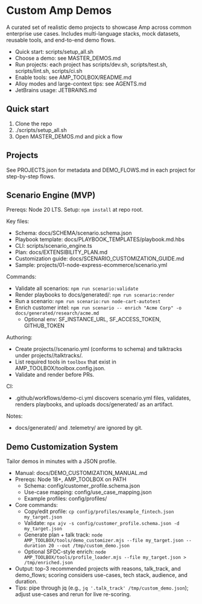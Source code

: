 # Custom Amp Demos

A curated set of realistic demo projects to showcase Amp across common enterprise use cases. Includes multi-language stacks, mock datasets, reusable tools, and end-to-end demo flows.

- Quick start: scripts/setup_all.sh
- Choose a demo: see MASTER_DEMOS.md
- Run projects: each project has scripts/dev.sh, scripts/test.sh, scripts/lint.sh, scripts/ci.sh
- Enable tools: see AMP_TOOLBOX/README.md
- Alloy modes and large-context tips: see AGENTS.md
- JetBrains usage: JETBRAINS.md

## Quick start

1. Clone the repo
2. ./scripts/setup_all.sh
3. Open MASTER_DEMOS.md and pick a flow

## Projects

See PROJECTS.json for metadata and DEMO_FLOWS.md in each project for step-by-step flows.

## Scenario Engine (MVP)

Prereqs: Node 20 LTS. Setup: `npm install` at repo root.

Key files:

- Schema: docs/SCHEMA/scenario.schema.json
- Playbook template: docs/PLAYBOOK_TEMPLATES/playbook.md.hbs
- CLI: scripts/scenario_engine.ts
- Plan: docs/EXTENSIBILITY_PLAN.md
- Customization guide: docs/SCENARIO_CUSTOMIZATION_GUIDE.md
- Sample: projects/01-node-express-ecommerce/scenario.yml

Commands:

- Validate all scenarios: `npm run scenario:validate`
- Render playbooks to docs/generated/: `npm run scenario:render`
- Run a scenario: `npm run scenario:run node-cart-autotest`
- Enrich customer intel: `npm run scenario -- enrich "Acme Corp" -o docs/generated/research/acme.md`
  - Optional env: SF_INSTANCE_URL, SF_ACCESS_TOKEN, GITHUB_TOKEN

Authoring:

- Create projects/<project>/scenario.yml (conforms to schema) and talktracks under projects/<project>/talktracks/.
- List required tools in `toolbox` that exist in AMP_TOOLBOX/toolbox.config.json.
- Validate and render before PRs.

CI:

- .github/workflows/demo-ci.yml discovers scenario.yml files, validates, renders playbooks, and uploads docs/generated/ as an artifact.

Notes:

- docs/generated/ and .telemetry/ are ignored by git.

## Demo Customization System

Tailor demos in minutes with a JSON profile.

- Manual: docs/DEMO_CUSTOMIZATION_MANUAL.md
- Prereqs: Node 18+, AMP_TOOLBOX on PATH
  - Schema: config/customer_profile.schema.json
  - Use-case mapping: config/use_case_mapping.json
  - Example profiles: config/profiles/
- Core commands:
  - Copy/edit profile: `cp config/profiles/example_fintech.json my_target.json`
  - Validate: `npx ajv -s config/customer_profile.schema.json -d my_target.json`
  - Generate plan + talk track: `node AMP_TOOLBOX/tools/demo_customizer.mjs --file my_target.json --duration 20 --out /tmp/custom_demo.json`
  - Optional SFDC-style enrich: `node AMP_TOOLBOX/tools/profile_loader.mjs --file my_target.json > /tmp/enriched.json`
- Output: top-3 recommended projects with reasons, talk_track, and demo_flows; scoring considers use-cases, tech stack, audience, and duration.
- Tips: pipe through jq (e.g., `jq '.talk_track' /tmp/custom_demo.json`); adjust use-cases and rerun for live re-scoring.

